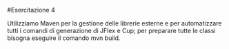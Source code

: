 #Esercitazione 4

Utilizziamo Maven per la gestione delle librerie esterne e per automatizzare tutti i comandi di generazione di JFlex e Cup; per preparare tutte le classi bisogna eseguire il comando mvn build.